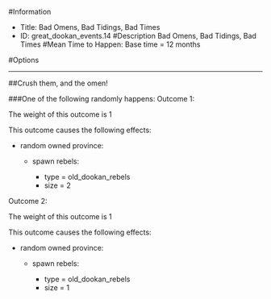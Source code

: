 #Information
 - Title: Bad Omens, Bad Tidings, Bad Times
 - ID: great_dookan_events.14
#Description
Bad Omens, Bad Tidings, Bad Times
#Mean Time to Happen:
Base time = 12 months

#Options

___
##Crush them, and the omen!

###One of the following randomly happens:
Outcome 1:

The weight of this outcome is 1

This outcome causes the following effects:<ul><li>random owned province:</li><ul><li>spawn rebels:</li><ul><li>type = old_dookan_rebels</li><li>size = 2</li></ul></ul></ul>
Outcome 2:

The weight of this outcome is 1

This outcome causes the following effects:<ul><li>random owned province:</li><ul><li>spawn rebels:</li><ul><li>type = old_dookan_rebels</li><li>size = 1</li></ul></ul></ul>
